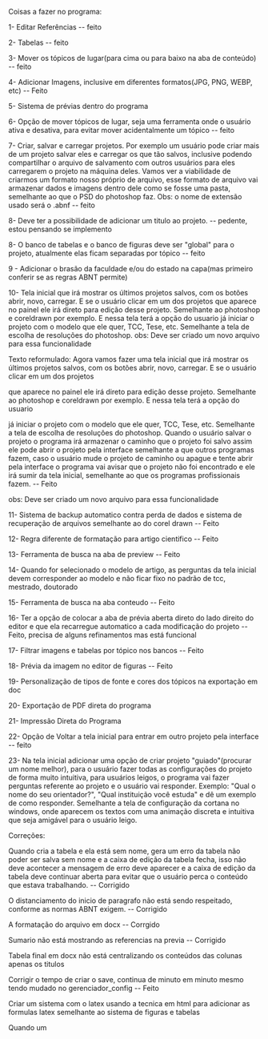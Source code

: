 Coisas a fazer no programa:

1- Editar Referências -- feito

2- Tabelas -- feito

3- Mover os tópicos de lugar(para cima ou para baixo na aba de conteúdo) -- feito

4- Adicionar Imagens, inclusive em diferentes formatos(JPG, PNG, WEBP, etc) -- Feito

5- Sistema de prévias dentro do programa

6- Opção de mover tópicos de lugar, seja uma ferramenta onde o usuário ativa
e desativa, para evitar mover acidentalmente um tópico -- feito

7- Criar, salvar e carregar projetos. Por exemplo um usuário pode criar mais de um projeto
salvar eles e carregar os que tão salvos, inclusive podendo compartilhar o arquivo de salvamento
com outros usuários para eles carregarem o projeto na máquina deles. Vamos ver
a viabilidade de criarmos um formato nosso próprio de arquivo, esse formato de arquivo
vai armazenar dados e imagens dentro dele como se fosse uma pasta, semelhante ao que o PSD do photoshop faz.
Obs: o nome de extensão usado será o .abnf -- feito

8- Deve ter a possibilidade de adicionar um titulo ao projeto. -- pedente, estou pensando se implemento

8- O banco de tabelas e o banco de figuras deve ser "global" para o projeto, atualmente elas ficam separadas por tópico -- feito

9 - Adicionar o brasão da faculdade e/ou do estado na capa(mas primeiro conferir se as regras ABNT permite)

10- Tela inicial que irá mostrar os últimos projetos salvos, com os botões abrir, novo, carregar. E se o usuário clicar em um dos projetos
que aparece no painel ele irá direto para edição desse projeto. Semelhante ao photoshop e coreldrawn por exemplo. E nessa tela terá a opção do usuario
já iniciar o projeto com o modelo que ele quer, TCC, Tese, etc. Semelhante a tela de escolha de resoluções do photoshop.
obs: Deve ser criado um novo arquivo para essa funcionalidade

Texto reformulado: Agora vamos fazer uma tela inicial que irá mostrar os últimos projetos salvos, com os botões abrir, novo, carregar. E se o usuário clicar em um dos projetos

que aparece no painel ele irá direto para edição desse projeto. Semelhante ao photoshop e coreldrawn por exemplo. E nessa tela terá a opção do usuario

já iniciar o projeto com o modelo que ele quer, TCC, Tese, etc. Semelhante a tela de escolha de resoluções do photoshop. Quando o usuário salvar o projeto o programa irá armazenar o caminho que o projeto foi salvo assim ele pode abrir o projeto pela interface semelhante a que outros programas fazem, caso o usuário mude o projeto de caminho ou apague e tente abrir pela interface o programa vai avisar que o projeto não foi encontrado e ele irá sumir da tela inicial, semelhante ao que os programas profissionais fazem. -- Feito

obs: Deve ser criado um novo arquivo para essa funcionalidade

11- Sistema de backup automatico contra perda de dados e sistema de recuperação de arquivos semelhante ao do corel drawn -- Feito

12- Regra diferente de formatação para artigo cientifico -- Feito

13- Ferramenta de busca na aba de preview -- Feito

14- Quando for selecionado o modelo de artigo, as perguntas da tela inicial devem corresponder ao modelo e não ficar fixo no padrão de tcc, mestrado, doutorado

15- Ferramenta de busca na aba conteudo -- Feito

16- Ter a opção de colocar a aba de prévia aberta direto do lado direito do editor e que ela recarregue automatico a cada modificação do projeto -- Feito, precisa de alguns refinamentos mas está funcional

17- Filtrar imagens e tabelas por tópico nos bancos -- Feito

18- Prévia da imagem no editor de figuras -- Feito

19- Personalização de tipos de fonte e cores dos tópicos na exportação em doc

20- Exportação de PDF direta do programa

21- Impressão Direta do Programa

22- Opção de Voltar a tela inicial para entrar em outro projeto pela interface -- feito

23- Na tela inicial adicionar uma opção de criar projeto "guiado"(procurar um nome melhor), para o usuário fazer todas as configurações do projeto de forma muito intuitiva, para usuários leigos, o programa vai fazer perguntas referente ao projeto e o usuário vai responder. Exemplo: "Qual o nome do seu orientador?", "Qual instituição você estuda" e dê um exemplo de como responder. Semelhante a tela de configuração da cortana no windows, onde aparecem os textos com uma animação discreta e intuitiva que seja amigável para o usuário leigo.

Correções:

Quando cria a tabela e ela está sem nome, gera um erro da tabela não poder ser
salva sem nome e a caixa de edição da tabela fecha, isso não deve acontecer
a mensagem de erro deve aparecer e a caixa de edição da tabela deve continuar aberta
para evitar que o usuário perca o conteúdo que estava trabalhando. -- Corrigido

O distanciamento do inicio de paragrafo não está sendo respeitado, conforme as normas ABNT exigem. -- Corrigido

A formatação do arquivo em docx --  Corrgido

Sumario não está mostrando as referencias na previa --  Corrigido

Tabela final em docx não está centralizando os conteúdos das colunas apenas os titulos

Corrigir o tempo de criar o save, continua de minuto em minuto mesmo tendo mudado no gerenciador_config -- Feito

Criar um sistema com o latex usando a tecnica em html para adicionar as formulas latex semelhante ao sistema de figuras e tabelas

Quando um 